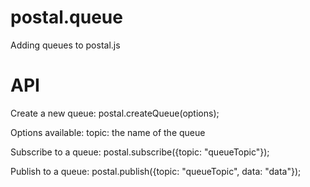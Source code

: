 postal.queue
================
Adding queues to postal.js

API
=====
Create a new queue:
    postal.createQueue(options);

Options available:
   topic: the name of the queue

Subscribe to a queue:
    postal.subscribe({topic: "queueTopic"});

Publish to a queue:
    postal.publish({topic: "queueTopic", data: "data"});


